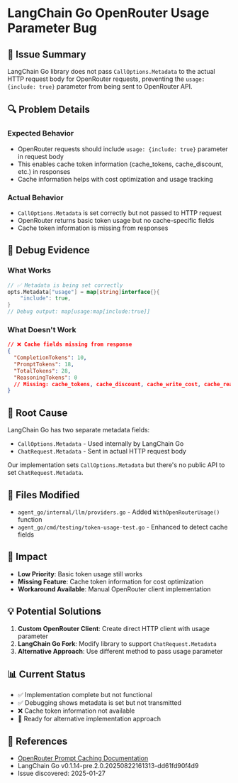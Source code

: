 # LangChain Go OpenRouter Usage Parameter Bug

## 🐛 **Issue Summary**
LangChain Go library does not pass `CallOptions.Metadata` to the actual HTTP request body for OpenRouter requests, preventing the `usage: {include: true}` parameter from being sent to OpenRouter API.

## 🔍 **Problem Details**

### **Expected Behavior**
- OpenRouter requests should include `usage: {include: true}` parameter in request body
- This enables cache token information (cache_tokens, cache_discount, etc.) in responses
- Cache information helps with cost optimization and usage tracking

### **Actual Behavior**
- `CallOptions.Metadata` is set correctly but not passed to HTTP request
- OpenRouter returns basic token usage but no cache-specific fields
- Cache token information is missing from responses

## 🧪 **Debug Evidence**

### **What Works**
```go
// ✅ Metadata is being set correctly
opts.Metadata["usage"] = map[string]interface{}{
    "include": true,
}
// Debug output: map[usage:map[include:true]]
```

### **What Doesn't Work**
```json
// ❌ Cache fields missing from response
{
  "CompletionTokens": 10,
  "PromptTokens": 18, 
  "TotalTokens": 28,
  "ReasoningTokens": 0
  // Missing: cache_tokens, cache_discount, cache_write_cost, cache_read_cost
}
```

## 🔧 **Root Cause**
LangChain Go has two separate metadata fields:
- `CallOptions.Metadata` - Used internally by LangChain Go
- `ChatRequest.Metadata` - Sent in actual HTTP request body

Our implementation sets `CallOptions.Metadata` but there's no public API to set `ChatRequest.Metadata`.

## 📁 **Files Modified**
- `agent_go/internal/llm/providers.go` - Added `WithOpenRouterUsage()` function
- `agent_go/cmd/testing/token-usage-test.go` - Enhanced to detect cache fields

## 🎯 **Impact**
- **Low Priority**: Basic token usage still works
- **Missing Feature**: Cache token information for cost optimization
- **Workaround Available**: Manual OpenRouter client implementation

## 💡 **Potential Solutions**
1. **Custom OpenRouter Client**: Create direct HTTP client with usage parameter
2. **LangChain Go Fork**: Modify library to support `ChatRequest.Metadata`
3. **Alternative Approach**: Use different method to pass usage parameter

## 📊 **Current Status**
- ✅ Implementation complete but not functional
- ✅ Debugging shows metadata is set but not transmitted
- ❌ Cache token information not available
- 🔄 Ready for alternative implementation approach

## 🔗 **References**
- [OpenRouter Prompt Caching Documentation](https://openrouter.ai/docs/features/prompt-caching)
- LangChain Go v0.1.14-pre.2.0.20250822161313-dd61fd90f4d9
- Issue discovered: 2025-01-27

